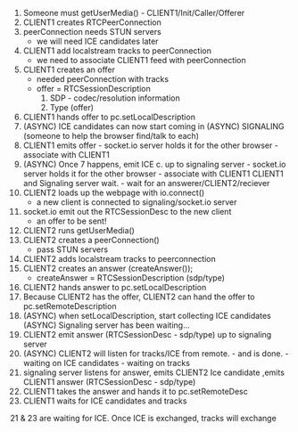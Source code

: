 1. Someone must getUserMedia() - CLIENT1/Init/Caller/Offerer
2. CLIENT1 creates RTCPeerConnection
3. peerConnection needs STUN servers
   - we will need ICE candidates later
4. CLIENT1 add localstream tracks to peerConnection
   - we need to associate CLIENT1 feed with peerConnection
5. CLIENT1 creates an offer
   - needed peerConnection with tracks
   - offer = RTCSessionDescription
     1. SDP - codec/resolution information
     2. Type (offer)
6. CLIENT1 hands offer to pc.setLocalDescription
7. (ASYNC) ICE candidates can now start coming in (ASYNC)
   SIGNALING (someone to help the browser find/talk to each)
8. CLIENT1 emits offer - socket.io server holds it for the other browser - associate with CLIENT1
9. (ASYNC) Once 7 happens, emit ICE c. up to signaling server - socket.io server holds it for the other browser - associate with CLIENT1
   CLIENT1 and Signaling server wait. - wait for an answerer/CLIENT2/reciever
10. CLIENT2 loads up the webpage with io.connect()
    - a new client is connected to signaling/socket.io server
11. socket.io emit out the RTCSessionDesc to the new client
    - an offer to be sent!
12. CLIENT2 runs getUserMedia()
13. CLIENT2 creates a peerConnection()
    - pass STUN servers
14. CLIENT2 adds localstream tracks to peerconnection
15. CLIENT2 creates an answer (createAnswer());
    - createAnswer = RTCSessionDescription (sdp/type)
16. CLIENT2 hands answer to pc.setLocalDescription
17. Because CLIENT2 has the offer, CLIENT2 can hand the offer to pc.setRemoteDescription
18. (ASYNC) when setLocalDescription, start collecting ICE candidates (ASYNC)
    Signaling server has been waiting...
19. CLIENT2 emit answer (RTCSessionDesc - sdp/type) up to signaling server
20. (ASYNC) CLIENT2 will listen for tracks/ICE from remote. - and is done. - waiting on ICE candidates - waiting on tracks
21. signaling server listens for answer, emits CLIENT2 Ice candidate ,emits CLIENT1 answer (RTCSessionDesc - sdp/type)
22. CLIENT1 takes the answer and hands it to pc.setRemoteDesc
23. CLIENT1 waits for ICE candidates and tracks

21 & 23 are waiting for ICE. Once ICE is exchanged, tracks will exchange

